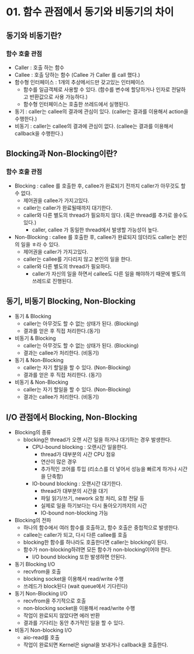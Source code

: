 # 01. 함수 관점에서 동기와 비동기의 차이

## 동기와 비동기란?
### 함수 호출 관점
- Caller : 호출 하는 함수
- Callee : 호출 당하는 함수
  (Callee 가 Caller 를 call 했다.)
- 함수형 인터페이스 : 1개의 추상메서드만 갖고있는 인터페이스
  - 함수를 일급객체로 사용할 수 있다. (함수를 변수에 할당하거나 인자로 전달하고 반환값으로 사용 가능하다.)
  - 함수형 인터페이스는 호출한 쓰레드에서 실행된다.
- 동기 : caller는 callee의 결과에 관심이 있다. (caller는 결과를 이용해서 action을 수행한다.)
- 비동기 : caller는 callee의 결과에 관심이 없다. (callee는 결과를 이용해서 callback을 수행한다.)

## Blocking과 Non-Blocking이란?
### 함수 호출 관점
- Blocking : callee 를 호출한 후, callee가 완료되기 전까지 caller가 아무것도 할 수 없다.
  - 제어권을 callee가 가지고있다.
  - caller는 caller가 완료될때까지 대기한다.
  - caller와 다른 별도의 thread가 필요하지 않다. (혹은 thread를 추가로 쓸수도 있다.)
    - caller, callee 가 동일한 thread에서 발생할 가능성이 높다.
- Non-Blocking : callee 를 호출한 후, callee가 완료되지 않더라도 caller는 본인의 일을 ㅎ라 수 있다.
  - 제어권을 caller가 가지고있다.
  - caller는 callee를 기다리지 않고 본인의 일을 한다.
  - caller와 다른 별도의 thread가 필요하다.
    - caller가 자신의 일을 하면서 callee도 다른 일을 해야하기 때문에 별도의 쓰레드로 진행된다.

## 동기, 비동기 Blocking, Non-Blocking
- 동기 & Blocking
  - caller는 아무것도 할 수 없는 상태가 된다. (Blocking)
  - 결과를 얻은 후 직접 처리한다.(동기)
- 비동기 & Blocking
  - caller는 아무것도 할 수 없는 상태가 된다. (Blocking)
  - 결과는 callee가 처리한다. (비동기)
- 동기 & Non-Blocking
  - caller는 자기 할일을 할 수 있다.  (Non-Blocking)
  - 결과를 얻은 후 직접 처리한다. (동기)
- 비동기 & Non-Blocking
  - caller는 자기 할일을 할 수 있다. (Non-Blocking)
  - 결과는 callee가 처리한다. (비동기)

## I/O 관점에서 Blocking, Non-Blocking
- Blocking의 종류
  - blocking은 thread가 오랜 시간 일을 하거나 대기하는 경우 발생한다.
    - CPU-bound blocking : 오랜시간 일을한다.
      - thread가 대부분의 시간 CPU 점유
      - 연산이 많은 경우
      - 추가적인 코어를 투입 (리소스를 더 넣어서 성능을 빠르게 하거나 시간을 단축함)
    - IO-bound blocking : 오랜시간 대기한다.
      - thread가 대부분의 시간을 대기
      - 파일 읽기/쓰기, nework 요청 처리, 요청 전달 등 
      - 실제로 일을 하기보다는 다시 돌아오기까지의 시간
      - IO-bound non-blocking 가능 
- Blocking의 전파
  - 하나의 함수에서 여러 함수를 호출하고, 함수 호출은 중첩적으로 발생한다.
  - callee는 caller가 되고, 다시 다른 callee를 호출
  - blocking한 함수를 하나라도 호출한다면 caller는 blocking이 된다.
  - 함수가 non-blocking하려면 모든 함수가 non-blocking이어야 한다.
    - I/O bound blocking 또한 발생하면 안된다.
- 동기 Blocking I/O
  - recvfrom을 호출
  - blocking socket을 이용해서 read/write 수행
  - 쓰레드가 block된다 (wait queue에서 기다린다)
- 동기 Non-Blocking I/O
  - recvfrom을 주기적으로 호출
  - non-blocking socket을 이용해서 read/write 수행
  - 작업이 완료되지 않았다면 에러 반환
  - 결과를 기다리는 동안 추가적인 일을 할 수 있다.
- 비동기 Non-blocking I/O
  - aio-read를 호출
  - 작업이 완료되면 Kernel은 signal을 보내거나 callback을 호출한다.